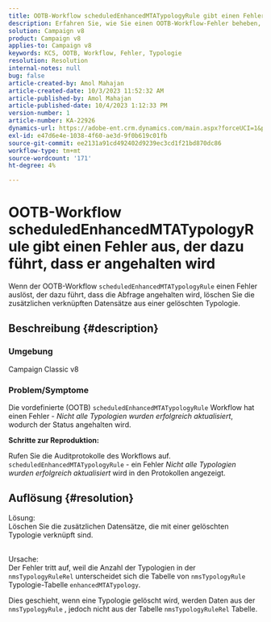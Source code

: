 ```yaml
---
title: OOTB-Workflow scheduledEnhancedMTATypologyRule gibt einen Fehler aus, der dazu führt, dass er angehalten wird
description: Erfahren Sie, wie Sie einen OOTB-Workflow-Fehler beheben, der dazu führt, dass er angehalten wird. Entfernen Sie zusätzliche verknüpfte Datensätze aus einer gelöschten Typologie.
solution: Campaign v8
product: Campaign v8
applies-to: Campaign v8
keywords: KCS, OOTB, Workflow, Fehler, Typologie
resolution: Resolution
internal-notes: null
bug: false
article-created-by: Amol Mahajan
article-created-date: 10/3/2023 11:52:32 AM
article-published-by: Amol Mahajan
article-published-date: 10/4/2023 1:12:33 PM
version-number: 1
article-number: KA-22926
dynamics-url: https://adobe-ent.crm.dynamics.com/main.aspx?forceUCI=1&pagetype=entityrecord&etn=knowledgearticle&id=744d794f-e361-ee11-be6e-6045bd006079
exl-id: e47d6e4e-1038-4f60-ae3d-9f0b619c01fb
source-git-commit: ee2131a91cd492402d9239ec3cd1f21bd870dc86
workflow-type: tm+mt
source-wordcount: '171'
ht-degree: 4%

---
```


# OOTB-Workflow scheduledEnhancedMTATypologyRule gibt einen Fehler aus, der dazu führt, dass er angehalten wird


Wenn der OOTB-Workflow `scheduledEnhancedMTATypologyRule` einen Fehler auslöst, der dazu führt, dass die Abfrage angehalten wird, löschen Sie die zusätzlichen verknüpften Datensätze aus einer gelöschten Typologie.

## Beschreibung {#description}


### <b>Umgebung</b>

Campaign Classic v8



### <b>Problem/Symptome</b>

Die vordefinierte (OOTB) `scheduledEnhancedMTATypologyRule` Workflow hat einen Fehler - *Nicht alle Typologien wurden erfolgreich aktualisiert*, wodurch der Status angehalten wird.

<b>Schritte zur Reproduktion:</b>

Rufen Sie die Auditprotokolle des Workflows auf. `scheduledEnhancedMTATypologyRule` - ein Fehler *Nicht alle Typologien wurden erfolgreich aktualisiert* wird in den Protokollen angezeigt.


## Auflösung {#resolution}

Lösung:<br>
Löschen Sie die zusätzlichen Datensätze, die mit einer gelöschten Typologie verknüpft sind.


<br>Ursache:<br>
Der Fehler tritt auf, weil die Anzahl der Typologien in der `nmsTypologyRuleRel` unterscheidet sich die Tabelle von `nmsTypologyRule` Typologie-Tabelle `enhancedMTATypology`.

Dies geschieht, wenn eine Typologie gelöscht wird, werden Daten aus der `nmsTypologyRule` , jedoch nicht aus der Tabelle `nmsTypologyRuleRel` Tabelle.
